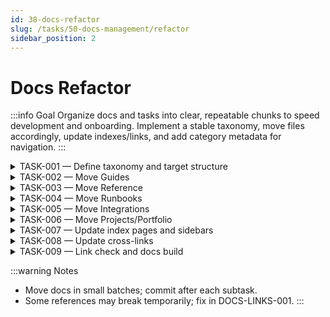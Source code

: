 ```yaml
---
id: 38-docs-refactor
slug: /tasks/50-docs-management/refactor
sidebar_position: 2
---
```


# Docs Refactor

:::info Goal Organize docs and tasks into clear, repeatable chunks to speed development and onboarding. Implement a stable taxonomy, move files accordingly, update indexes/links, and add category metadata for navigation. :::

<details>
<summary>TASK-001 — Define taxonomy and target structure</summary>

- **Status**: In Progress

**Target directories under `docs/docs/`**

- guides/: How-to flows (step-by-step), e.g., zero-to-hero, fresh start, onboarding sequences
- reference/: Concepts and components, e.g., security, network-policies, observability plan
- runbooks/: Operational procedures for incidents and routine ops
- integrations/: External systems (DNS, TLS, IRSA, registry)
- projects/: Portfolio and validation checklists

**Initial mapping (examples)**

- guides/
  - zero-to-hero-guided-path.md
  - fresh-start-redeploy.md
- reference/
  - security.md, network-policies.md, observability.md, scaling.md
  - kyverno-baseline-install.md, pod-security-admission.md
- runbooks/
  - tls-troubleshooting.md, argo-troubleshooting-\*.md, incident-response.md, known-issues.md
- integrations/
  - dns-setup.md, dns-tls.md, irsa-externaldns.md, registry-auth.md, sops-age.md
- projects/
  - portfolio.md, integration-links.md, verification-checklist.md

**Acceptance**

- Taxonomy agreed and recorded; next subtasks can execute file moves.

</details>

<details>
<summary>TASK-002 — Move Guides</summary>

- **Status**: Planned

**Moves**

- docs/docs/zero-to-hero-guided-path.md → docs/docs/guides/zero-to-hero-guided-path.md
- docs/docs/fresh-start-redeploy.md → docs/docs/guides/fresh-start-redeploy.md

**Category file**

- Create `docs/docs/guides/_category_.json` with label "Guides" and position 1.

**Acceptance**

- Files moved; imports/links updated in DOCS-LINKS-001; category renders in sidebar.

</details>

<details>
<summary>TASK-003 — Move Reference</summary>

- **Status**: Planned

**Moves (non-exhaustive, adjust during execution)**

- docs/docs/security.md → docs/docs/reference/security.md
- docs/docs/network-policies.md → docs/docs/reference/network-policies.md
- docs/docs/observability.md → docs/docs/reference/observability.md
- docs/docs/scaling.md → docs/docs/reference/scaling.md
- docs/docs/kyverno-baseline-install.md → docs/docs/reference/kyverno-baseline-install.md
- docs/docs/pod-security-admission.md → docs/docs/reference/pod-security-admission.md

**Category file**

- Create `docs/docs/reference/_category_.json` with label "Reference" and position 2.

**Acceptance**

- Files moved; imports/links updated in DOCS-LINKS-001; category renders in sidebar.

</details>

<details>
<summary>TASK-004 — Move Runbooks</summary>

- **Status**: Planned

**Moves**

- docs/docs/tls-troubleshooting.md → docs/docs/runbooks/tls-troubleshooting.md
- docs/docs/argo-troubleshooting-sync-permissions.md → docs/docs/runbooks/argo-troubleshooting-sync-permissions.md
- docs/docs/argo-troubleshooting-case-study.md → docs/docs/runbooks/argo-troubleshooting-case-study.md
- docs/docs/incident-response.md → docs/docs/runbooks/incident-response.md
- docs/docs/known-issues.md → docs/docs/runbooks/known-issues.md

**Category file**

- Create `docs/docs/runbooks/_category_.json` with label "Runbooks" and position 3.

**Acceptance**

- Files moved; imports/links updated in DOCS-LINKS-001; category renders in sidebar.

</details>

<details>
<summary>TASK-005 — Move Integrations</summary>

- **Status**: Planned

**Moves**

- docs/docs/dns-setup.md → docs/docs/integrations/dns-setup.md
- docs/docs/dns-tls.md → docs/docs/integrations/dns-tls.md
- docs/docs/irsa-externaldns.md → docs/docs/integrations/irsa-externaldns.md
- docs/docs/registry-auth.md → docs/docs/integrations/registry-auth.md
- docs/docs/sops-age.md → docs/docs/integrations/sops-age.md

**Category file**

- Create `docs/docs/integrations/_category_.json` with label "Integrations" and position 4.

**Acceptance**

- Files moved; imports/links updated in DOCS-LINKS-001; category renders in sidebar.

</details>

<details>
<summary>TASK-006 — Move Projects/Portfolio</summary>

- **Status**: Planned

**Moves**

- docs/docs/portfolio.md → docs/docs/projects/portfolio.md
- docs/docs/integration-links.md → docs/docs/projects/integration-links.md
- docs/docs/verification-checklist.md → docs/docs/projects/verification-checklist.md

**Category file**

- Create `docs/docs/projects/_category_.json` with label "Projects" and position 5.

**Acceptance**

- Files moved; imports/links updated in DOCS-LINKS-001; category renders in sidebar.

</details>

<details>
<summary>TASK-007 — Update index pages and sidebars</summary>

- **Status**: Planned

**Steps**

- Update `docs/docs/docs-index.md` links after moves.
- Ensure `intro.md` and `docs-index.md` appear at the top.
- Add `_category_.json` files to new directories with appropriate labels/positions.

**Acceptance**

- Sidebar shows Guides, Reference, Runbooks, Integrations, Projects sections with expected pages.

</details>

<details>
<summary>TASK-008 — Update cross-links</summary>

- **Status**: Planned

**Steps**

- Grep for moved paths and update links to new locations.
  ```bash
  rg -n "\((dns-setup|dns-tls|kyverno-baseline-install|network-policies|observability|scaling|tls-troubleshooting|argo-troubleshooting|incident-response|known-issues|irsa-externaldns|registry-auth|sops-age|portfolio|integration-links|verification-checklist)\.md\)"
  ```
- Adjust relative paths after moves.

**Acceptance**

- No broken internal links in docs; local docs build renders with expected navigation.

</details>

<details>
<summary>TASK-009 — Link check and docs build</summary>

- **Status**: Planned

**Steps**

- Run local docs build (if available) and/or a link checker.
- Fix any broken links or sidebar issues.

**Acceptance**

- Docs site builds successfully; no broken internal links.

</details>

:::warning Notes

- Move docs in small batches; commit after each subtask.
- Some references may break temporarily; fix in DOCS-LINKS-001. :::
